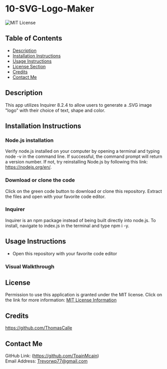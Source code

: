 # 10-SVG-Logo-Maker
![MIT License](https://img.shields.io/badge/license-MIT-important)

## Table of Contents
  - [Description](#description)
  - [Installation Instructions](#installation-instructions)
  - [Usage Instructions](#usage-instructions)
  - [License Section](#license)
  - [Credits](#credits)
  - [Contact Me](#contact-me)
  
## Description
This app utilizes Inquirer 8.2.4 to allow users to generate a .SVG image "logo" with their choice of text, shape and color. 
  
## Installation Instructions
  ### Node.js installation
  Verify node.js installed on your computer by opening a terminal and typing node -v in the command line. If successful, the command prompt will return a version number. If not, try reinstalling Node.js by following this link: https://nodejs.org/en/.
  ###  Download or clone the code
  Click on the green code button to download or clone this repository. Extract the files and open with your favorite code editor.
  ### Inquirer
  Inquirer is an npm package instead of being built directly into node.js. To install, navigate to index.js in the terminal and type npm i -y.
  
## Usage Instructions
* Open this repository with your favorite code editor
### Visual Walkthrough

    
## License
Permission to use this application is granted under the MIT license.
Click on the link for more information: [MIT License Information](https://opensource.org/licenses/MIT)
  
## Credits
https://github.com/ThomasCalle
  
## Contact Me
GitHub Link: (https://github.com/TpainMcain)<br>
Email Address: <Trevorwp77@gmail.com>

